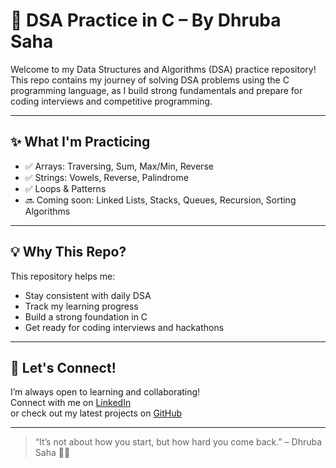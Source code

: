 # 🧠 DSA Practice in C – By Dhruba Saha

Welcome to my Data Structures and Algorithms (DSA) practice repository!  
This repo contains my journey of solving DSA problems using the C programming language, as I build strong fundamentals and prepare for coding interviews and competitive programming.

---

## ✨ What I'm Practicing

- ✅ Arrays: Traversing, Sum, Max/Min, Reverse
- ✅ Strings: Vowels, Reverse, Palindrome
- ✅ Loops & Patterns
- 🔜 Coming soon: Linked Lists, Stacks, Queues, Recursion, Sorting Algorithms

---

## 💡 Why This Repo?

This repository helps me:
- Stay consistent with daily DSA
- Track my learning progress
- Build a strong foundation in C
- Get ready for coding interviews and hackathons

---

## 🚀 Let's Connect!

I’m always open to learning and collaborating!  
Connect with me on [LinkedIn](https://www.linkedin.com/in/dhruba-saha-8a8108315/)  
or check out my latest projects on [GitHub](https://github.com/dhrubasaha001)

---

> “It’s not about how you start, but how hard you come back.” – Dhruba Saha 🧠🔥

